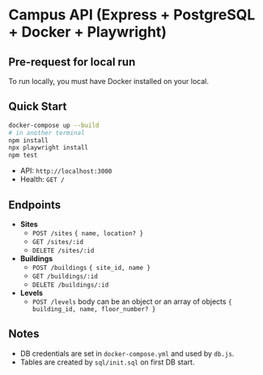 # Campus API (Express + PostgreSQL + Docker + Playwright)

## Pre-request for local run 
To run locally, you must have Docker installed on your local.

## Quick Start
```bash
docker-compose up --build
# in another terminal
npm install
npx playwright install
npm test
```

- API: `http://localhost:3000`
- Health: `GET /`

## Endpoints
- **Sites**
  - `POST /sites` `{ name, location? }`
  - `GET /sites/:id`
  - `DELETE /sites/:id`
- **Buildings**
  - `POST /buildings` `{ site_id, name }`
  - `GET /buildings/:id`
  - `DELETE /buildings/:id`
- **Levels**
  - `POST /levels` body can be an object or an array of objects `{ building_id, name, floor_number? }`

## Notes
- DB credentials are set in `docker-compose.yml` and used by `db.js`.
- Tables are created by `sql/init.sql` on first DB start.

